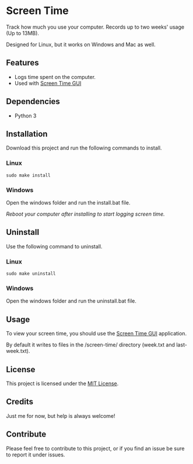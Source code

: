 # Screen Time
Track how much you use your computer. Records up to two weeks' usage (Up to 13MB).

Designed for Linux, but it works on Windows and Mac as well.

## Features
* Logs time spent on the computer.
* Used with [Screen Time GUI](https://github.com/kylecorry31/ScreenTimeGUI)

## Dependencies
* Python 3

## Installation
Download this project and run the following commands to install.

### Linux
```shell
sudo make install
```

### Windows
Open the windows folder and run the install.bat file.


*Reboot your computer after installing to start logging screen time.*

## Uninstall
Use the following command to uninstall.

### Linux
```
sudo make uninstall
```

### Windows
Open the windows folder and run the uninstall.bat file.

## Usage
To view your screen time, you should use the [Screen Time GUI](https://github.com/kylecorry31/ScreenTimeGUI) application.

By default it writes to files in the /screen-time/ directory (week.txt and last-week.txt).

## License
This project is licensed under the [MIT License](LICENSE).

## Credits
Just me for now, but help is always welcome!

## Contribute
Please feel free to contribute to this project, or if you find an issue be sure to report it under issues.
